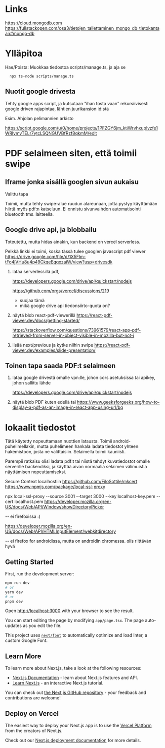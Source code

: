 # Links

https://cloud.mongodb.com
https://fullstackopen.com/osa3/tietojen_tallettaminen_mongo_db_tietokantaan#mongo-db

# Ylläpitoa

Hae/Poista: Muokkaa tiedostoa scripts/manage.ts, ja aja se

      npx ts-node scripts/manage.ts



## Nuotit google drivesta

Tehty google apps script, ja kutsutaan "ihan tosta vaan"
rekursiivisesti google driven rajapintaa, lähtien juurikansion id:stä

Esim. Ahjolan pelimannien arkisto

https://script.google.com/u/0/home/projects/1PFZGY6jm_ktiWrvhxuplvzfe1WRlymvTELr7ytcLSQNGUVBfRzf8qkmM/edit

# PDF selaimeen siten, että toimii swipe

## Iframe jonka sisällä googlen sivun aukaisu

Valittu tapa

Toimii, mutta tehty swipe-alue ruudun alareunaan, jotta pystyy käyttämään hiirtä myös pdf:n katseluun. Ei onnistu sivunvaihdon automatisointi bluetooth tms. laitteella.



## Google drive api, ja blobbailu

Toteutettu, mutta hidas ainakin, kun backend on vercel serverless.

Pelkkä linkki ei toimi, koska tässä tulee googlen javascript pdf viewer
https://drive.google.com/file/d/1X5Flm-tFo4jVHu8u4p49CkqeEqqxzaiW/view?usp=drivesdk

1. lataa serverlessillä pdf,

   https://developers.google.com/drive/api/quickstart/nodejs

   https://github.com/orgs/vercel/discussions/219

   - suojaa tämä
   - mikä google drive api tiedonsiirto-quota on?

2. näytä blob react-pdf-viewerillä
   https://react-pdf-viewer.dev/docs/getting-started/

   https://stackoverflow.com/questions/73961579/react-app-pdf-retrieved-from-server-in-object-visible-in-mozilla-but-not-i

3. lisää next/previous ja kytke niihin swipe
   https://react-pdf-viewer.dev/examples/slide-presentation/

## Toinen tapa saada PDF:t selaimeen

1. lataa google drivestä omalle vpn:lle, johon cors asetuksissa tai apikey,
   johon sallittu lähde

   https://developers.google.com/drive/api/quickstart/nodejs

2. näytä blob PDF kuten edellä tai https://www.geeksforgeeks.org/how-to-display-a-pdf-as-an-image-in-react-app-using-url/bg

# lokaalit tiedostot

Tätä käytetty nopeuttamaan nuottien latausta. 
Toimii android-puhelimellakin, mutta puhelimeen hankala ladata
tiedostot yhteen hakemistoon, josta ne valittaisiin. 
Selaimella toimii kauniisti.

Parempii ratkaisu olisi ladata pdf:t tai niistä tehdyt kuvatiedostot 
omalle serverille backendiksi, ja käyttää aivan normaalia selaimen
välimuistia näyttämisen nopeuttamiseksi. 



Secure Context localhostiin
https://github.com/FiloSottile/mkcert
https://www.npmjs.com/package/local-ssl-proxy

npx local-ssl-proxy --source 3001 --target 3000 --key localhost-key.pem --cert localhost.pem
https://developer.mozilla.org/en-US/docs/Web/API/Window/showDirectoryPicker

-- ei firefoxissa :(

https://developer.mozilla.org/en-US/docs/Web/API/HTMLInputElement/webkitdirectory

-- ei firefox for androidissa, mutta on androidin chromessa.
olis riittävän hyvä

## Getting Started

First, run the development server:

```bash
npm run dev
# or
yarn dev
# or
pnpm dev
```

Open [http://localhost:3000](http://localhost:3000) with your browser to see the result.

You can start editing the page by modifying `app/page.tsx`. The page auto-updates as you edit the file.

This project uses [`next/font`](https://nextjs.org/docs/basic-features/font-optimization) to automatically optimize and load Inter, a custom Google Font.

## Learn More

To learn more about Next.js, take a look at the following resources:

- [Next.js Documentation](https://nextjs.org/docs) - learn about Next.js features and API.
- [Learn Next.js](https://nextjs.org/learn) - an interactive Next.js tutorial.

You can check out [the Next.js GitHub repository](https://github.com/vercel/next.js/) - your feedback and contributions are welcome!

## Deploy on Vercel

The easiest way to deploy your Next.js app is to use the [Vercel Platform](https://vercel.com/new?utm_medium=default-template&filter=next.js&utm_source=create-next-app&utm_campaign=create-next-app-readme) from the creators of Next.js.

Check out our [Next.js deployment documentation](https://nextjs.org/docs/deployment) for more details.
